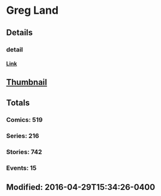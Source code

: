 # Greg  Land 
## Details
### detail
#### [Link](http://marvel.com/comics/creators/425/greg_land?utm_campaign=apiRef&utm_source=225578a89fc76f3d20fbffda5d17a88d)
## [Thumbnail](http://i.annihil.us/u/prod/marvel/i/mg/9/e0/4bb798c6418af.jpg)
## Totals
### Comics: 519
### Series: 216
### Stories: 742
### Events: 15
## Modified: 2016-04-29T15:34:26-0400